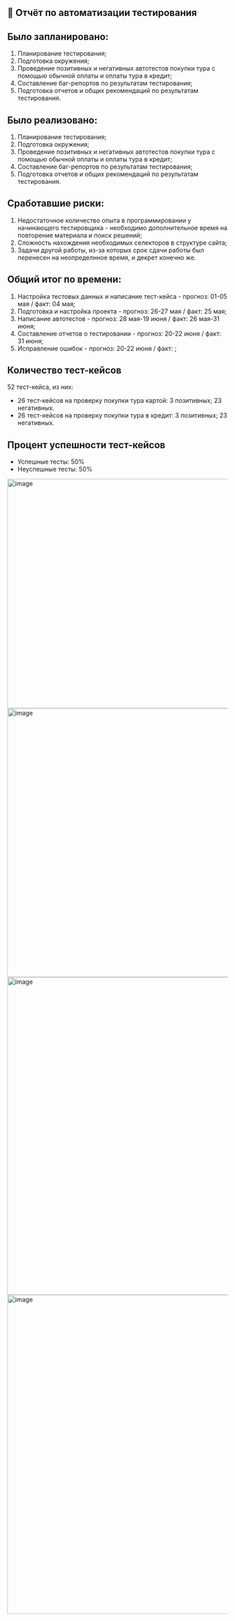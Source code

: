 ## 📌 **Отчёт по автоматизации тестирования**

## Было запланировано:
1. Планирование тестирования;
2. Подготовка окружения;
3. Проведение позитивных и негативных автотестов покупки тура с помощью обычной оплаты и оплаты тура в кредит;
4. Составление баг-репортов по результатам тестирования;
5. Подготовка отчетов и общих рекомендаций по результатам тестирования.
   
## **Было реализовано:**
1. Планирование тестирования;
2. Подготовка окружения;
3. Проведение позитивных и негативных автотестов покупки тура с помощью обычной оплаты и оплаты тура в кредит;
4. Составление баг-репортов по результатам тестирования;
5. Подготовка отчетов и общих рекомендаций по результатам тестирования.
   
## **Сработавшие риски:**
1. Недостаточное количество опыта в программировании у начинающего тестировщика - необходимо дополнительное время на повторение материала и поиск решений;
2. Сложность нахождения необходимых селекторов в структуре сайта;
3. Задачи другой работы, из-за которых срок сдачи работы был перенесен на неопределнное время, и декрет конечно же.
   
## **Общий итог по времени:**
1. Настройка тестовых данных и написание тест-кейса - прогноз: 01-05 мая / факт: 04 мая;
2. Подготовка и настройка проекта - прогноз: 26-27 мая / факт: 25 мая;
3. Написание автотестов - прогноз: 28 мая-19 июня / факт: 26 мая-31 июня;
4. Составление отчетов о тестировании - прогноз: 20-22 июня / факт: 31 июня;
5. Исправление ошибок - прогноз: 20-22 июня / факт: ;

## **Количество тест-кейсов**
52 тест-кейса, из них:

- 26 тест-кейсов на проверку покупки тура картой:
3 позитивных;
23 негативных.
- 26 тест-кейсов на проверку покупки тура в кредит:
3 позитивных;
23 негативных.

## **Процент успешности тест-кейсов**

- Успешные тесты: 50%
- Неуспешные тесты: 50%

<img width="1111" height="525" alt="image" src="https://github.com/user-attachments/assets/03e2436a-09a1-45c7-9afe-502b7c7720af" />

<img width="517" height="615" alt="image" src="https://github.com/user-attachments/assets/5eeb5878-31a7-46b2-8a1a-097bab78fc40" />

<img width="780" height="727" alt="image" src="https://github.com/user-attachments/assets/bc7e60c5-6f50-49c0-affb-6ad91ca94173" />

<img width="763" height="730" alt="image" src="https://github.com/user-attachments/assets/43fc8157-83e4-45ee-aa9c-bac1bfda19d3" />




